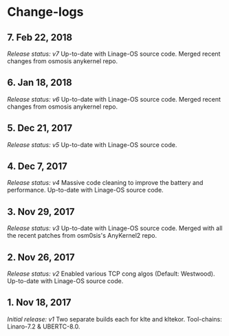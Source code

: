 # Change-logs

## 7. Feb 22, 2018
*Release status: v7*
Up-to-date with Linage-OS source code. Merged recent changes from osmosis anykernel repo.

## 6. Jan 18, 2018
*Release status: v6*
Up-to-date with Linage-OS source code. Merged recent changes from osmosis anykernel repo.

## 5. Dec 21, 2017
*Release status: v5*
Up-to-date with Linage-OS source code.

## 4. Dec 7, 2017
*Release status: v4*
Massive code cleaning to improve the battery and performance. Up-to-date with Linage-OS source code.

## 3. Nov 29, 2017
*Release status: v3*
Up-to-date with Linage-OS source code.
Merged with all the recent patches from osm0sis's AnyKernel2 repo.

## 2. Nov 26, 2017
*Release status: v2*
Enabled various TCP cong algos (Default: Westwood).
Up-to-date with Linage-OS source code.

## 1. Nov 18, 2017
*Initial release: v1*
Two separate builds each for klte and kltekor.
Tool-chains: Linaro-7.2 & UBERTC-8.0.
